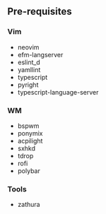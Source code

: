 ## Pre-requisites

### Vim

* neovim
* efm-langserver
* eslint_d
* yamllint
* typescript
* pyright
* typescript-language-server

### WM

* bspwm
* ponymix
* acpilight
* sxhkd
* tdrop
* rofi
* polybar

### Tools

- zathura
